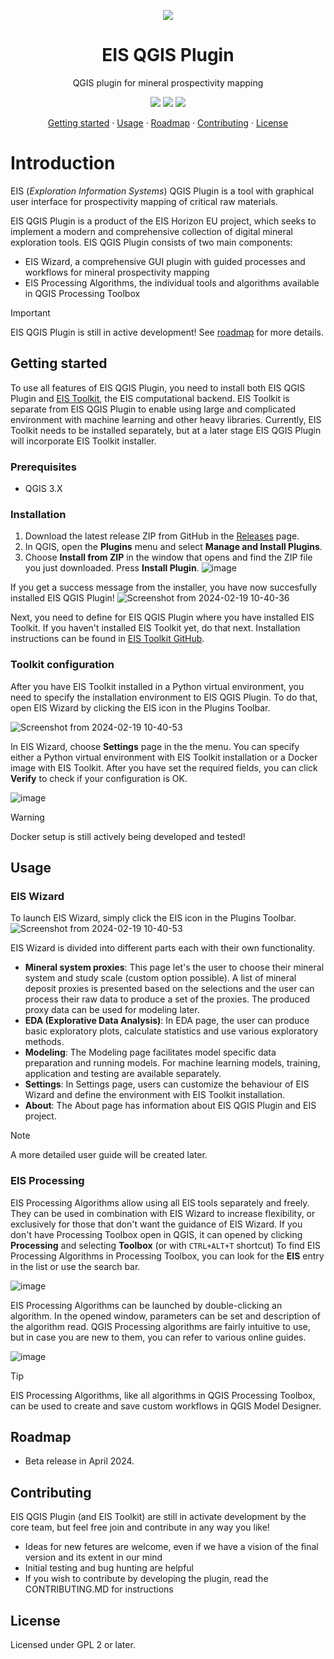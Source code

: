 <!-- logo -->
<p align="center">
  <img src="https://github.com/GispoCoding/eis_qgis_plugin/assets/113038549/6792ed06-f1f1-4a69-b9f6-1ca78eaeff4a" align="center"/>
</p>

<h1 align="center">EIS QGIS Plugin</h2>
<p align="center">QGIS plugin for mineral prospectivity mapping</p>

<!-- badges -->
<p align="center">
  <a href="https://github.com/astral-sh/ruff">
    <img src="https://img.shields.io/endpoint?url=https://raw.githubusercontent.com/astral-sh/ruff/main/assets/badge/v2.json"
  /></a>
  <a href="https://github.com/GispoCoding/eis_qgis_plugin/actions/workflows/code-style.ym">
    <img src="https://github.com/GispoCoding/eis_qgis_plugin/actions/workflows/code-style.yml/badge.svg?branch=master"
  /></a>
  <a href="https://www.gnu.org/licenses/old-licenses/gpl-2.0.en.html">
    <img src="https://img.shields.io/badge/License-GPL_v2-blue.svg"
  /></a>
</p>

<!-- links to sections / TOC -->
<p align="center">
  <a href="#getting-started">Getting started</a>
  ·
  <a href="#getting-started">Usage</a>
  ·
  <a href="#getting-started">Roadmap</a>
  ·
  <a href="#getting-started">Contributing</a>
  ·
  <a href="#getting-started">License</a>
</p>


# Introduction

EIS (_Exploration Information Systems_) QGIS Plugin is a tool with graphical user interface for prospectivity mapping of critical raw materials.

EIS QGIS Plugin is a product of the EIS Horizon EU project, which seeks to implement a modern and comprehensive collection of digital mineral exploration tools. EIS QGIS Plugin consists of two main components:
- EIS Wizard, a comprehensive GUI plugin with guided processes and workflows for mineral prospectivity mapping
- EIS Processing Algorithms, the individual tools and algorithms available in QGIS Processing Toolbox

> [!IMPORTANT]  
> EIS QGIS Plugin is still in active development! See [roadmap](#roadmap) for more details.


## Getting started
To use all features of EIS QGIS Plugin, you need to install both EIS QGIS Plugin and [EIS Toolkit](https://github.com/GispoCoding/eis_toolkit), the EIS computational backend. EIS Toolkit is separate from EIS QGIS Plugin to enable using large and complicated environment with machine learning and other heavy libraries. Currently, EIS Toolkit needs to be installed separately, but at a later stage EIS QGIS Plugin will incorporate EIS Toolkit installer.

### Prerequisites
- QGIS 3.X

### Installation
1. Download the latest release ZIP from GitHub in the [Releases](https://github.com/GispoCoding/eis_qgis_plugin/releases) page.
2. In QGIS, open the **Plugins** menu and select **Manage and Install Plugins**.
3. Choose **Install from ZIP** in the window that opens and find the ZIP file you just downloaded. Press **Install Plugin**.
![image](https://github.com/GispoCoding/eis_qgis_plugin/assets/113038549/cd83dfed-a0f5-4eab-b4f1-ace8d1d88713)

If you get a success message from the installer, you have now succesfully installed EIS QGIS Plugin!
![Screenshot from 2024-02-19 10-40-36](https://github.com/GispoCoding/eis_qgis_plugin/assets/113038549/42f20d3e-a8ab-48d5-a9e3-4ddb4bdb2da3)

Next, you need to define for EIS QGIS Plugin where you have installed EIS Toolkit. If you haven't installed EIS Toolkit yet, do that next. Installation instructions can be found in [EIS Toolkit GitHub](https://github.com/GispoCoding/eis_toolkit).


### Toolkit configuration
After you have EIS Toolkit installed in a Python virtual environment, you need to specify the installation environment to EIS QGIS Plugin. To do that, open EIS Wizard by clicking the EIS icon in the Plugins Toolbar.

![Screenshot from 2024-02-19 10-40-53](https://github.com/GispoCoding/eis_qgis_plugin/assets/113038549/5075a261-4e55-4b1a-88fe-5b25ab11568d)

In EIS Wizard, choose **Settings** page in the the menu. You can specify either a Python virtual environment with EIS Toolkit installation or a Docker image with EIS Toolkit. After you have set the required fields, you can click **Verify** to check if your configuration is OK.

![image](https://github.com/GispoCoding/eis_qgis_plugin/assets/113038549/e3c70178-fa2e-48a0-ab0b-84e1dbac2d0e)

> [!WARNING]  
> Docker setup is still actively being developed and tested!


## Usage

### EIS Wizard
To launch EIS Wizard, simply click the EIS icon in the Plugins Toolbar. ![Screenshot from 2024-02-19 10-40-53](https://github.com/GispoCoding/eis_qgis_plugin/assets/113038549/5075a261-4e55-4b1a-88fe-5b25ab11568d)

EIS Wizard is divided into different parts each with their own functionality.

- **Mineral system proxies**: This page let's the user to choose their mineral system and study scale (custom option possible). A list of mineral deposit proxies is presented based on the selections and the user can process their raw data to produce a set of the proxies. The produced proxy data can be used for modeling later.
- **EDA (Explorative Data Analysis)**: In EDA page, the user can produce basic exploratory plots, calculate statistics and use various exploratory methods.
- **Modeling**: The Modeling page facilitates model specific data preparation and running models. For machine learning models, training, application and testing are available separately.
- **Settings**: In Settings page, users can customize the behaviour of EIS Wizard and define the environment with EIS Toolkit installation.
- **About**: The About page has information about EIS QGIS Plugin and EIS project.

> [!NOTE]
> A more detailed user guide will be created later.


### EIS Processing
EIS Processing Algorithms allow using all EIS tools separately and freely. They can be used in combination with EIS Wizard to increase flexibility, or exclusively for those that don't want the guidance of EIS Wizard. If you don't have Processing Toolbox open in QGIS, it can opened by clicking **Processing** and selecting **Toolbox** (or with `CTRL+ALT+T` shortcut) To find EIS Processing Algorithms in Processing Toolbox, you can look for the **EIS** entry in the list or use the search bar.

![image](https://github.com/GispoCoding/eis_qgis_plugin/assets/113038549/0e1e8b63-594e-4061-b0b5-b89ccb9bb6b5)

EIS Processing Algorithms can be launched by double-clicking an algorithm. In the opened window, parameters can be set and description of the algorithm read. QGIS Processing algorithms are fairly intuitive to use, but in case you are new to them, you can refer to various online guides.

![image](https://github.com/GispoCoding/eis_qgis_plugin/assets/113038549/6eabe812-5360-406b-a9ff-150e5a09f44e)


> [!TIP]
> EIS Processing Algorithms, like all algorithms in QGIS Processing Toolbox, can be used to create and save custom workflows in QGIS Model Designer. 


## Roadmap
- Beta release in April 2024.


## Contributing
EIS QGIS Plugin (and EIS Toolkit) are still in activate development by the core team, but feel free join and contribute in any way you like!
- Ideas for new fetures are welcome, even if we have a vision of the final version and its extent in our mind
- Initial testing and bug hunting are helpful
- If you wish to contribute by developing the plugin, read the CONTRIBUTING.MD for instructions


## License
Licensed under GPL 2 or later.
